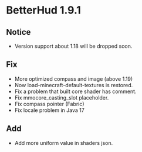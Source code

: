 # BetterHud 1.9.1

## Notice
- Version support about 1.18 will be dropped soon.

## Fix
- More optimized compass and image (above 1.19)
- Now load-minecraft-default-textures is restored.
- Fix a problem that built core shader has comment.
- Fix mmocore_casting_slot placeholder.
- Fix compass pointer (Fabric)
- Fix locale problem in Java 17

## Add
- Add more uniform value in shaders json.